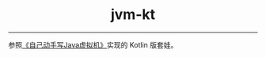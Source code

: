 <div align="center">
    <h1>jvm-kt</h1>
</div>

---

参照[《自己动手写Java虚拟机》](https://github.com/zxh0/jvmgo-book)实现的 Kotlin 版套娃。



